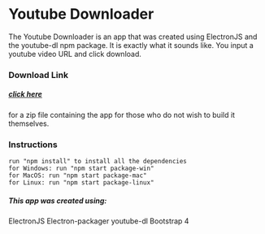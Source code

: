 # Youtube Downloader

The Youtube Downloader is an app that was created using ElectronJS and the youtube-dl npm package.
It is exactly what it sounds like. You input a youtube video URL and click download.

### Download Link

##### [click here](https://drive.google.com/open?id=1_dPvXN_BG71OUTmXXIYOLJ4IQh0A_r5W)

for a zip file containing the app for those who do not wish to build it themselves.

### Instructions

    run "npm install" to install all the dependencies
    for Windows: run "npm start package-win"
    for MacOS: run "npm start package-mac"
    for Linux: run "npm start package-linux"

##### This app was created using:

ElectronJS
Electron-packager
youtube-dl
Bootstrap 4
